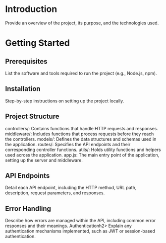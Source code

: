 <h1><b>Introduction</b></h1>
Provide an overview of the project, its purpose, and the technologies used.

<h1>Getting Started</h1>
<h2>Prerequisites</h2>

List the software and tools required to run the project (e.g., Node.js, npm).

<h2>Installation</h2>

Step-by-step instructions on setting up the project locally.

<h2>Project Structure</h2>
controllers/: Contains functions that handle HTTP requests and responses.
middleware/: Includes functions that process requests before they reach the controllers.
models/: Defines the data structures and schemas used in the application.
routes/: Specifies the API endpoints and their corresponding controller functions.
utils/: Holds utility functions and helpers used across the application.
app.js: The main entry point of the application, setting up the server and middleware.
<h2>API Endpoints</h2>
Detail each API endpoint, including the HTTP method, URL path, description, request parameters, and responses.

<h2>Error Handling</h2>
Describe how errors are managed within the API, including common error responses and their meanings.

</h2>Authentication</h2>h2>
Explain any authentication mechanisms implemented, such as JWT or session-based authentication.
